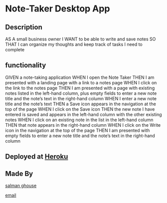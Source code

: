 # Note-Taker Desktop App


## Description

AS A small business owner
I WANT to be able to write and save notes
SO THAT I can organize my thoughts and keep track of tasks I need to complete


## functionality

GIVEN a note-taking application
WHEN I open the Note Taker
THEN I am presented with a landing page with a link to a notes page
WHEN I click on the link to the notes page
THEN I am presented with a page with existing notes listed in the left-hand column, plus empty fields to enter a new note title and the note’s text in the right-hand column
WHEN I enter a new note title and the note’s text
THEN a Save icon appears in the navigation at the top of the page
WHEN I click on the Save icon
THEN the new note I have entered is saved and appears in the left-hand column with the other existing notes
WHEN I click on an existing note in the list in the left-hand column
THEN that note appears in the right-hand column
WHEN I click on the Write icon in the navigation at the top of the page
THEN I am presented with empty fields to enter a new note title and the note’s text in the right-hand column

## Deployed at [Heroku](https://obscure-anchorage-54395.herokuapp.com/)

## Made By

[salman ghouse](http://www.salmanwebdeveloper.com)


[email](mailto:salmanghouse1@gmail.com)
